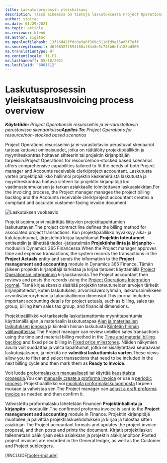 ```yaml
---
title: Laskutusprosessin yleiskatsaus
description: Tässä aiheessa on tietoja laskutuksesta Project Operationsissa resurssi-/ei-varastoitavissa skenaarioissa.
author: sigitac
ms.date: 01/29/2021
ms.topic: article
ms.reviewer: kfend
ms.author: sigitac
ms.openlocfilehash: 13f16d42ffdc0a9a6f369c311dfd9e15ad3f7aff
ms.sourcegitcommit: 40f68387f594180af64a5e5c748b6efa188bd300
ms.translationtype: HT
ms.contentlocale: fi-FI
ms.lasthandoff: 05/10/2021
ms.locfileid: "6001512"
---
```

# <a name="invoicing-process-overview"></a><span data-ttu-id="29f98-103">Laskutusprosessin yleiskatsaus</span><span class="sxs-lookup"><span data-stu-id="29f98-103">Invoicing process overview</span></span>

<span data-ttu-id="29f98-104">_**Käytetään:** Project Operationsin resursseihin ja ei-varastoitaviin perustuvissa skenaarioissa_</span><span class="sxs-lookup"><span data-stu-id="29f98-104">_**Applies To:** Project Operations for resource/non-stocked based scenarios_</span></span>

<span data-ttu-id="29f98-105">Project Operations resursseihin ja ei-varastoitaviin perustuvat skenaariot tarjoaa kattavat ominaisuudet, jotka on räätälöity projektipäällikön ja myyntireskontraa hoitavan sihteerin tai projektin kirjanpitäjän tarpeisiin.</span><span class="sxs-lookup"><span data-stu-id="29f98-105">Project Operations for resource/non-stocked based scenarios offers comprehensive capabilities tailored to fit the needs of both Project manager and Accounts receivable clerk/project accountant.</span></span> <span data-ttu-id="29f98-106">Laskutusta varten projektipäällikkö hallinnoi projektin keskeneräistä laskutusta ja myyntireskontraa hoitava sihteeri tai projektin kirjanpitäjä luo vaatimustenmukaisen ja tarkan asiakkaalle toimitettavan laskuasiakirjan.</span><span class="sxs-lookup"><span data-stu-id="29f98-106">For the invoicing process, the Project manager manages the project billing backlog and the Accounts receivable clerk/project accountant creates a compliant and accurate customer-facing invoice document.</span></span>

![Laskutuksen vuokaavio](./media/invoicing-flow.png)

<span data-ttu-id="29f98-108">Projektisopimusrivi määrittää liittyvien projektitapahtumien laskutustavan.</span><span class="sxs-lookup"><span data-stu-id="29f98-108">The project contract line defines the billing method for associated project transactions.</span></span> <span data-ttu-id="29f98-109">Kun projektipäällikkö hyväksyy aika- ja kulutapahtumat, järjestelmä kirjaa tapahtumat **Projektin toteutuneet** -entiteettiin ja lähettää tiedot -järjestelmän **Projektinhallinta ja kirjanpito** -moduuliin Dynamics 365 Financessa.</span><span class="sxs-lookup"><span data-stu-id="29f98-109">When the Project manager approves time and expense transactions, the system records the transactions in the **Project Actuals** entity and sends the information to the **Project management and accounting** module in Dynamics 365 Finance.</span></span> <span data-ttu-id="29f98-110">Tämän jälkeen projektin kirjanpitäjä tarkistaa ja kirjaa tietueet käyttämällä [Project Operationsin integroinnin](../project-accounting/project-operations-integration-journal.md) kirjauskansiota.</span><span class="sxs-lookup"><span data-stu-id="29f98-110">The Project accountant then reviews and posts the records using the [Project Operations Integration journal](../project-accounting/project-operations-integration-journal.md).</span></span> <span data-ttu-id="29f98-111">Tämä kirjauskansio sisältää projektin toteutuneiden arvojen tärkeät kirjanpitotiedot, kuten laskutuksen, arvonlisäveroryhmän, laskutusnimikkeen arvonlisäveroryhmän ja taloushallinnon dimensiot.</span><span class="sxs-lookup"><span data-stu-id="29f98-111">This journal includes important accounting details for project actuals, such as billing, sales tax group, billing item sales tax group, and financial dimensions.</span></span>

<span data-ttu-id="29f98-112">Projektipäällikkö voi tarkastella laskuttamattomia myyntitapahtumia käyttämällä ajan ja materiaalin laskutustapaa [Ajan ja materiaalien laskutuksen jonossa](../proforma-invoicing/manage-billing-backlog.md#time-and-material-billing-backlog) ja kiinteän hinnan laskutusta [Kiinteän hinnan välitavoitteissa](../proforma-invoicing/manage-billing-backlog.md#fixed-price-milestones).</span><span class="sxs-lookup"><span data-stu-id="29f98-112">The Project manager can review unbilled sales transactions using the time and material billing method in the [Time and material billing backlog](../proforma-invoicing/manage-billing-backlog.md#time-and-material-billing-backlog) and fixed price billing in [Fixed price milestones](../proforma-invoicing/manage-billing-backlog.md#fixed-price-milestones).</span></span> <span data-ttu-id="29f98-113">Näiden näkymien avulla voit suodattaa ja valita tapahtumat, jotka on sisällytettävä seuraavaan laskutusjaksoon, ja merkitä ne **valmiiksi laskuttamista varten**.</span><span class="sxs-lookup"><span data-stu-id="29f98-113">These views allow you to filter and select transactions that need to be included in the next billing cycle and then mark them as **Ready to Invoice**.</span></span>

<span data-ttu-id="29f98-114">Voit luoda [proformalaskun manuaalisesti](../proforma-invoicing/create-manual-proforma-invoice.md) tai käyttää [kausittaista prosessia](../proforma-invoicing/configure-automated-invoice-creation.md).</span><span class="sxs-lookup"><span data-stu-id="29f98-114">You can [manually create a proforma invoice](../proforma-invoicing/create-manual-proforma-invoice.md) or use a [periodic process](../proforma-invoicing/configure-automated-invoice-creation.md).</span></span> <span data-ttu-id="29f98-115">Projektipäällikkö voi [muokata proformalaskuluonnosta](../proforma-invoicing/manage-proforma-invoice.md) tarpeen mukaan ja vahvistaa sen.</span><span class="sxs-lookup"><span data-stu-id="29f98-115">The Project manager can [adjust a draft proforma invoice](../proforma-invoicing/manage-proforma-invoice.md) as needed and then confirm it.</span></span>

<span data-ttu-id="29f98-116">Vahvistettu proformalasku lähetetään Financen **Projektinhallinta ja kirjanpito** -moduuliin.</span><span class="sxs-lookup"><span data-stu-id="29f98-116">The confirmed proforma invoice is sent to the **Project management and accounting** module in Finance.</span></span> <span data-ttu-id="29f98-117">Projektin kirjanpitäjä muotoilee ja päivittää projektilaskuehdotuksen ja kirjaa ja tulostaa sitten asiakirjan.</span><span class="sxs-lookup"><span data-stu-id="29f98-117">The Project accountant formats and updates the project invoice proposal, and then posts and prints the document.</span></span> <span data-ttu-id="29f98-118">Kirjatit projektilaskut tallennetaan pääkirjaan sekä asiakkaan ja projektin alakirjanpitoon.</span><span class="sxs-lookup"><span data-stu-id="29f98-118">Posted project invoices are recorded in the General ledger, as well as the Customer and Project subledgers.</span></span>


[!INCLUDE[footer-include](../includes/footer-banner.md)]